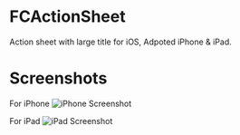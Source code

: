 # FCActionSheet
Action sheet with large title for iOS, Adpoted iPhone &amp; iPad.

# Screenshots

For iPhone
![iPhone Screenshot](https://github.com/MORECATS/FCActionSheet/raw/master/Scrrenshots/iPhone.JPG)

For iPad
![iPad Screenshot](https://github.com/MORECATS/FCActionSheet/raw/master/Scrrenshots/iPad.JPG)

